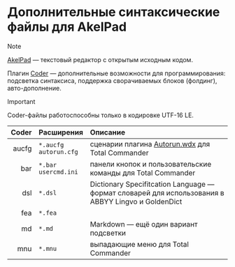 # Дополнительные синтаксические файлы для AkelPad

> [!NOTE]
> [AkelPad](https://akelpad.sourceforge.net/en/index.php) — текстовый редактор с открытым исходным кодом.
> 
> Плагин [Coder](https://akelpad.sourceforge.net/en/plugins.php) — дополнительные возможности для программирования: подсветка синтаксиса, поддержка сворачиваемых блоков (фолдинг), авто-дополнение.  

> [!IMPORTANT]
> Coder-файлы работоспособны только в кодировке UTF-16 LE.

| Coder | Расширения                 | Описание                                                                                           |
| ----: | :------------------------- | :------------------------------------------------------------------------------------------------- |
| aucfg | `*.aucfg`<br>`autorun.cfg` | сценарии плагина [Autorun.wdx](https://wincmd.ru/plugring/autorun.html) для Total Commander        |
|   bar | `*.bar`<br>`usercmd.ini`   | панели кнопок и пользовательские команды для Total Commander                                       |
|   dsl | `*.dsl`                    | Dictionary Specifitcation Language — формат словарей для использования в ABBYY Lingvo и GoldenDict |
|   fea | `*.fea`                    |                                                                                                    |
|    md | `*.md`                     | Markdown — ещё один вариант подсветки                                                              |
|   mnu | `*.mnu`                    | выпадающие меню для Total Commander                                                                |
